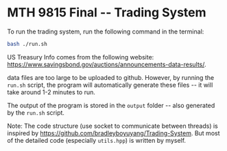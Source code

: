 # MTH 9815 Final -- Trading System

To run the trading system, run the following command in the terminal:

```bash 
bash ./run.sh
```

US Treasury Info comes from the following website: https://www.savingsbond.gov/auctions/announcements-data-results/.

data files are too large to be uploaded to github. However, by running the `run.sh` script, the program will automatically generate these files -- it will take around 1-2 minutes to run.

The output of the program is stored in the `output` folder -- also generated by the `run.sh` script.

Note: The code structure (use socket to communicate between threads) is inspired by https://github.com/bradleyboyuyang/Trading-System. But most of the detailed code (especially `utils.hpp`) is written by myself.
